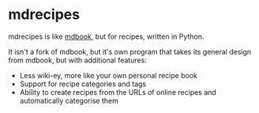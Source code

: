 # mdrecipes

mdrecipes is like [mdbook](https://rust-lang.github.io/mdBook/), but for recipes, written in Python.

It isn't a fork of mdbook, but it's own program that takes its general design from mdbook, but with additional features:

- Less wiki-ey, more like your own personal recipe book
- Support for recipe categories and tags
- Ability to create recipes from the URLs of online recipes and automatically categorise them 
